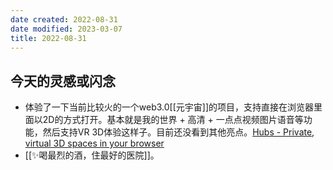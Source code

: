 ```yaml
---
date created: 2022-08-31
date modified: 2023-03-07
title: 2022-08-31
---
```


## 今天的灵感或闪念

- 体验了一下当前比较火的一个web3.0[[元宇宙]]的项目，支持直接在浏览器里面以2D的方式打开。基本就是我的世界 + 高清 + 一点点视频图片语音等功能，然后支持VR 3D体验这样子。目前还没看到其他亮点。[Hubs - Private, virtual 3D spaces in your browser](https://hubs.mozilla.com/)
- [[✨喝最烈的酒，住最好的医院]]。
